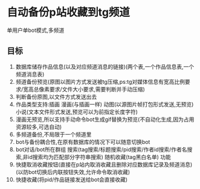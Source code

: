 # 自动备份p站收藏到tg频道


单用户单bot模式,多频道


## 目标

1. 数据库储存作品信息(以及对应频道消息的链接)(两个表,一个作品信息表,一个频道消息表)
2. 频道备份预览(原图以图片方式发送被tg压缩,ps:tg对媒体信息有宽高比例要求/宽高总像素要求/文件大小要求,需要判断并手动压缩)
3. 判断备份原图,以文件方式发送出去
4. 作品类型支持:插画 漫画(与插画一样) 动图(以源图片帧打包形式发送,无预览) 小说(文本文件形式发送,预览可以为前指定长度字符)
5. 漫画无预览,所以支持手动命令bot生成gif替换为预览(不自动化生成,因为占用资源较多,可选自动)
6. 多频道备份,不局限于一个频道里
7. bot与备份耦合性,在原有数据库的情况下可以随意切换bot
8. bot对话/bot所在群组 搜索(tag搜索/标题搜索/pid搜索/作者id搜索/作者名搜索,非id搜索均为匹配部分字符串搜索) 随机收藏(tag黑白名单) 功能
9. 快捷取消收藏按钮(直接在p站内取消收藏且删除对应数据库记录及频道消息)(以防bot切换后内联按钮失效,允许命令取消收藏)
10. 快捷收藏(将pid/作品链接发送给bot会直接收藏)

